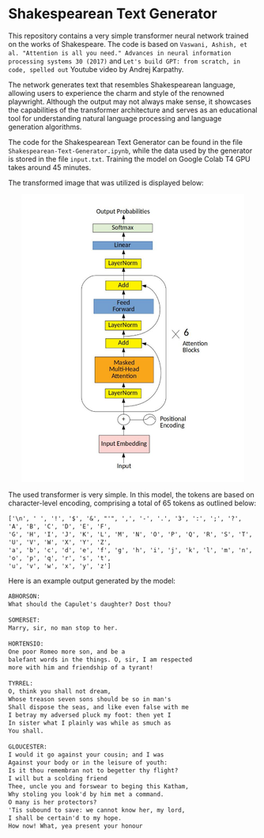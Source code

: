 # Shakespearean Text Generator

This repository contains a very simple transformer neural network trained on the works of Shakespeare. The code is based on `Vaswani, Ashish, et al. "Attention is all you need." Advances in neural information processing systems 30 (2017)` and `Let's build GPT: from scratch, in code, spelled out` Youtube video by Andrej Karpathy.

The network generates text that resembles Shakespearean language, allowing users to experience the charm and style of the renowned playwright. Although the output may not always make sense, it showcases the capabilities of the transformer architecture and serves as an educational tool for understanding natural language processing and language generation algorithms.

The code for the Shakespearean Text Generator can be found in the file `Shakespearean-Text-Generator.ipynb`, while the data used by the generator is stored in the file `input.txt`. Training the model on Google Colab T4 GPU takes around 45 minutes.

The transformed image that was utilized is displayed below:
<p align="center">
  <img src="https://github.com/farhad-dalirani/Shakespearean-Text-Generator/blob/main/transformer_network.jpg" alt="Shakespearean Text Generator" width="450">
</p>


The used transformer is very simple. In this model, the tokens are based on character-level encoding, comprising a total of 65 tokens as outlined below: 
```
['\n', ' ', '!', '$', '&', "'", ',', '-', '.', '3', ':', ';', '?', 'A', 'B', 'C', 'D', 'E', 'F',
'G', 'H', 'I', 'J', 'K', 'L', 'M', 'N', 'O', 'P', 'Q', 'R', 'S', 'T', 'U', 'V', 'W', 'X', 'Y', 'Z',
'a', 'b', 'c', 'd', 'e', 'f', 'g', 'h', 'i', 'j', 'k', 'l', 'm', 'n', 'o', 'p', 'q', 'r', 's', 't',
'u', 'v', 'w', 'x', 'y', 'z']
```

Here is an example output generated by the model:
```
ABHORSON:
What should the Capulet's daughter? Dost thou?

SOMERSET:
Marry, sir, no man stop to her.

HORTENSIO:
One poor Romeo more son, and be a
balefant words in the things. O, sir, I am respected
more with him and friendship of a tyrant!

TYRREL:
O, think you shall not dream,
Whose treason seven sons should be so in man's
Shall dispose the seas, and like even false with me
I betray my adversed pluck my foot: then yet I
In sister what I plainly was while as smuch as
You shall.

GLOUCESTER:
I would it go against your cousin; and I was
Against your body or in the leisure of youth:
Is it thou remembran not to begetter thy flight?
I will but a scolding friend
Thee, uncle you and forswear to beging this Katham,
Why stoling you look'd by him met a command.
O many is her protectors?
'Tis subound to save: we cannot know her, my lord,
I shall be certain'd to my hope.
How now! What, yea present your honour
```
